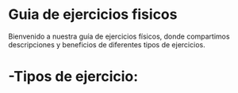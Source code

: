 # Guia de ejercicios fisicos
Bienvenido a nuestra guía de ejercicios físicos, donde compartimos descripciones y beneficios de diferentes tipos de ejercicios.

# -Tipos de ejercicio: